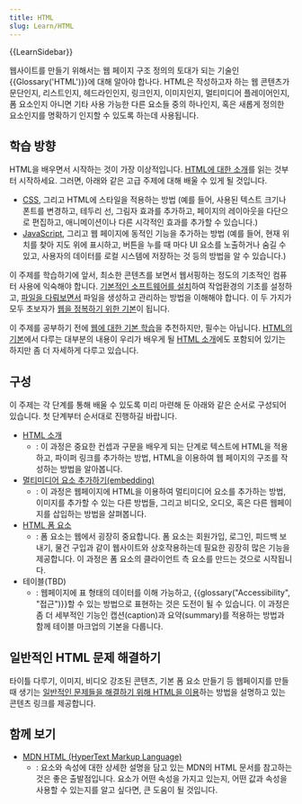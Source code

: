 ```yaml
---
title: HTML
slug: Learn/HTML
---
```

{{LearnSidebar}}

웹사이트를 만들기 위해서는 웹 페이지 구조 정의의 토대가 되는 기술인 {{Glossary('HTML')}}에 대해 알아야 합나다. HTML은 작성하고자 하는 웹 콘텐츠가 문단인지, 리스트인지, 헤드라인인지, 링크인지, 이미지인지, 멀티미디어 플레이어인지, 폼 요소인지 아니면 기타 사용 가능한 다른 요소들 중의 하나인지, 혹은 새롭게 정의한 요소인지를 명확하기 인지할 수 있도록 하는데 사용됩니다.

## 학습 방향

HTML을 배우면서 시작하는 것이 가장 이상적입니다. [HTML에 대한 소개](/ko/docs/Learn/HTML/Introduction_to_HTML)를 읽는 것부터 시작하세요. 그러면, 아래와 같은 고급 주제에 대해 배울 수 있게 될 것입니다.

- [CSS](/ko/docs/Learn/CSS), 그리고 HTML에 스타일을 적용하는 방법 (예를 들어, 사용된 텍스트 크기나 폰트를 변경하고, 테두리 선, 그림자 효과를 추가하고, 페이지의 레이아웃을 다단으로 편집하고, 애니메이션이나 다른 시각적인 효과를 추가할 수 있습니다.)
- [JavaScript](/ko/docs/Learn/JavaScript), 그리고 웹 페이지에 동적인 기능을 추가하는 방법 (예를 들어, 현재 위치를 찾아 지도 위에 표시하고, 버튼을 누를 때 마다 UI 요소를 노출하거나 숨길 수 있고, 사용자의 데이터를 로컬 시스템에 저장하는 것 등의 방법을 알 수 있습니다.)

이 주제를 학습하기에 앞서, 최소한 콘텐츠를 보면서 웹서핑하는 정도의 기초적인 컴퓨터 사용에 익숙해야 합니다. [기본적인 소프트웨어를 설치](/ko/docs/Learn/Getting_started_with_the_web/기본_소프트웨어_설치하기)하여 작업환경의 기초를 설정하고, [파일을 다뤄보면서](/ko/docs/Learn/Getting_started_with_the_web/파일들_다루기) 파일을 생성하고 관리하는 방법을 이해해야 합니다. 이 두 가지가 모두 초보자가 [웹을 정복하기 위한 기본](/ko/docs/Learn/Getting_started_with_the_web)이 됩니다.

이 주제를 공부하기 전에 [웹에 대한 기본 학습](/ko/docs/Learn/Getting_started_with_the_web)을 추천하지만, 필수는 아닙니다. [HTML의 기본](/ko/docs/Learn/Getting_started_with_the_web/HTML_기본)에서 다루는 대부분의 내용이 우리가 배우게 될 [HTML 소개](/ko/docs/Learn/HTML/Introduction_to_HTML)에도 포함되어 있기는 하지만 좀 더 자세하게 다루고 있습니다.

## 구성

이 주제는 각 단계를 통해 배울 수 있도록 미리 마련해 둔 아래와 같은 순서로 구성되어 있습니다. 첫 단계부터 순서대로 진행하길 바랍니다.

- [HTML 소개](/ko/docs/Learn/HTML/Introduction_to_HTML)
  - : 이 과정은 중요한 컨셉과 구문을 배우게 되는 단계로 텍스트에 HTML을 적용하고, 파이퍼 링크를 추가하는 방법, HTML을 이용하여 웹 페이지의 구조를 작성하는 방법을 알아봅니다.
- [멀티미디어 요소 추가하기(embedding)](/ko/docs/Learn/HTML/Multimedia_and_embedding)
  - : 이 과정은 웹페이지에 HTML을 이용하여 멀티미디어 요소를 추가하는 방법, 이미지를 추가할 수 있는 다른 방법들, 그리고 비디오, 오디오, 혹은 다른 웹페이지를 삽입하는 방법을 살펴봅니다.
- [HTML 폼 요소](/ko/docs/Learn/HTML/Forms)
  - : 폼 요소는 웹에서 굉장히 중요합니다. 폼 요소는 회원가입, 로그인, 피드백 보내기, 물건 구입과 같이 웹사이트와 상호작용하는데 필요한 굉장히 많은 기능을 제공합니다. 이 과정은 폼 요소의 클라이언트 측 요소를 만드는 것으로 시작됩니다.
- 테이블(TBD)
  - : 웹페이지에 표 형태의 데이터를 이해 가능하고, {{glossary("Accessibility", "접근")}}할 수 있는 방법으로 표현하는 것은 도전이 될 수 있습니다. 이 과정은 좀 더 세부적인 기능인 캡션(caption)과 요약(summary)를 적용하는 방법과 함께 테이블 마크업의 기본을 다룹니다.

## 일반적인 HTML 문제 해결하기

타이틀 다루기, 이미지, 비디오 강조된 콘텐츠, 기본 폼 요소 만들기 등 웹페이지를 만들때 생기는 [일반적인 문제들을 해결하기 위해 HTML을 이용](/ko/docs/Learn/HTML/Howto)하는 방법을 설명하고 있는 콘텐츠 링크를 제공합니다.

## 함께 보기

- [MDN HTML (HyperText Markup Language)](/ko/docs/Web/HTML)
  - : 요소와 속성에 대한 상세한 설명을 담고 있는 MDN의 HTML 문서를 참고하는 것은 좋은 출발점입니다. 요소가 어떤 속성을 가지고 있는지, 어떤 값과 속성을 사용할 수 있는지를 알고 싶다면, 큰 도움이 될 것입니다.
